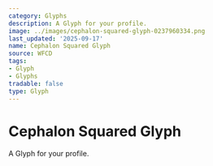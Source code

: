 ```yaml
---
category: Glyphs
description: A Glyph for your profile.
image: ../images/cephalon-squared-glyph-0237960334.png
last_updated: '2025-09-17'
name: Cephalon Squared Glyph
source: WFCD
tags:
- Glyph
- Glyphs
tradable: false
type: Glyph
---
```


# Cephalon Squared Glyph

A Glyph for your profile.


